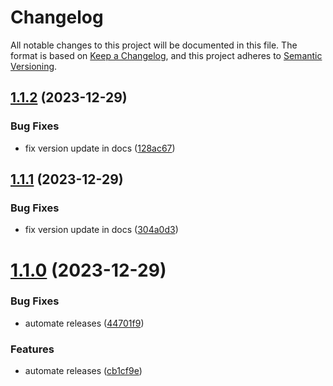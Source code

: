 # Changelog

All notable changes to this project will be documented in this file.
The format is based on [Keep a Changelog](https://keepachangelog.com/en/1.0.0/),
and this project adheres to [Semantic Versioning](https://semver.org/spec/v2.0.0.html).

## [1.1.2](https://github.com/manosbatsis/corda5-testutils/compare/v1.1.1...v1.1.2) (2023-12-29)


### Bug Fixes

* fix version update in docs ([128ac67](https://github.com/manosbatsis/corda5-testutils/commit/128ac67fd4021d0c593500206e0caae6a28731e4))

## [1.1.1](https://github.com/manosbatsis/corda5-testutils/compare/v1.1.0...v1.1.1) (2023-12-29)


### Bug Fixes

* fix version update in docs ([304a0d3](https://github.com/manosbatsis/corda5-testutils/commit/304a0d3991c8dfa09201c1cc670a7dd30b06a7c8))

# [1.1.0](https://github.com/manosbatsis/corda5-testutils/compare/v1.0.5...v1.1.0) (2023-12-29)


### Bug Fixes

* automate releases ([44701f9](https://github.com/manosbatsis/corda5-testutils/commit/44701f9593a963c4df9b46e966e25c193f2dca9c))


### Features

* automate releases ([cb1cf9e](https://github.com/manosbatsis/corda5-testutils/commit/cb1cf9e4f2fd837151e8b413ac4f2318b3096720))
